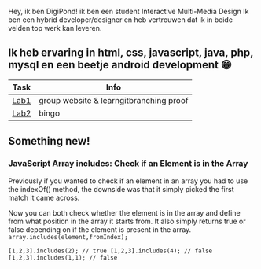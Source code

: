 Hey, ik ben DigiPond!
ik ben een student Interactive Multi-Media Design
Ik ben een hybrid developer/designer en heb vertrouwen dat ik in beide velden top werk kan leveren.

Ik heb ervaring in html, css, javascript, java, php, mysql en een beetje android development 😁
---
| Task | Info |
| ----------- | ----------- |
| [Lab1](https://github.com/R0754975/DEV5-LAB1.git) | group website & learngitbranching proof |
| [Lab2](https://github.com/R0754975/DEV5-LAB2) | bingo |

## Something new!

### JavaScript Array includes: Check if an Element is in the Array

Previously if you wanted to check if an element in an array you had to use the indexOf() method, the downside was that it simply picked the first match it came across.

Now you can both check whether the element is in the array and define from what position in the array it starts from. It also simply returns true or false depending on if the element is present in the array.
	`array.includes(element,fromIndex);`
  
  `[1,2,3].includes(2); // true
   [1,2,3].includes(4); // false
   [1,2,3].includes(1,1); // false`
